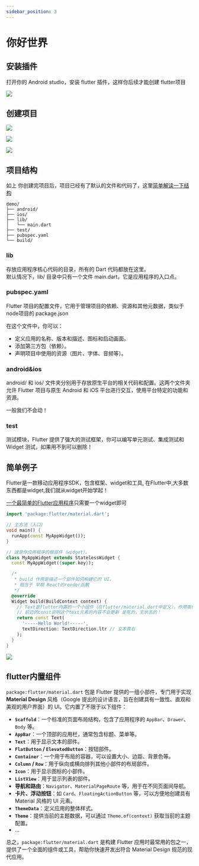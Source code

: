 ```yaml
---
sidebar_position: 3
---
```


# 你好世界


## 安装插件
打开你的 Android studio，安装 flutter 插件，这样你后续才能创建 flutter项目

![](https://img.dingshaohua.com/book-fe/202412021122388.png)

## 创建项目

![](https://img.dingshaohua.com/book-fe/202412021127764.jpg)

![](https://img.dingshaohua.com/book-fe/202412021129578.png)

![](https://img.dingshaohua.com/book-fe/202412021140970.png)

## 项目结构
如上 你创建完项目后，项目已经有了默认的文件和代码了，这里[简单解读一下结构](https://blog.csdn.net/2303_80346267/article/details/142998497)
```shell
demo/
├── android/
├── ios/ 
├── lib/
│   └── main.dart
├── test/
├── pubspec.yaml
└── build/
```

### lib
存放应用程序核心代码的目录，所有的 Dart 代码都放在这里。   
默认情况下，lib/ 目录中只有一个文件 main.dart，它是应用程序的入口点。

### pubspec.yaml
Flutter 项目的配置文件，它用于管理项目的依赖、资源和其他元数据，类似于node项目的 package.json
 
在这个文件中，你可以：
* 定义应用的名称、版本和描述、图标和启动画面。
* 添加第三方包（依赖）。
* 声明项目中使用的资源（图片、字体、音频等）。


### android&ios
android/ 和 ios/ 文件夹分别用于存放原生平台的相关代码和配置。这两个文件夹允许 Flutter 项目与原生 Android 和 iOS 平台进行交互，使用平台特定的功能和资源。

一般我们不会动！

### test
测试模块，Flutter 提供了强大的测试框架，你可以编写单元测试、集成测试和 Widget 测试，如果用不到可以删除！



## 简单例子
Flutter是一款移动应用程序SDK，包含框架、widget和工具, 在Flutter中,大多数东西都是widget,我们就从widget开始学起！

[一个最简单的Flutter应用程序](https://blog.csdn.net/sinat_17775997/article/details/90144258)只需要一个widget即可
```dart
import 'package:flutter/material.dart';

// 主方法（入口）
void main() {
  runApp(const MyAppWidget());
}

// 这是你应用程序的根部件（widget）。
class MyAppWidget extends StatelessWidget {
  const MyAppWidget({super.key});

  /*
   * build 作用是描述一个部件如何构建它的 UI。
   * 相当于 早期 React的render函数
   */
  @override
  Widget build(BuildContext context) {
    // Text是flutter内置的一个小组件（在flutter/material.dart中定义），作用类似于html中的p元素，
    // 前边的const说明这个text元素的内容不会更新 是死的，无状态的！
    return const Text( 
      '-----Hello World!-----',
      textDirection: TextDirection.ltr // 文本靠右
    );
  }
}
```
![](https://img.dingshaohua.com/book-fe/202412021344522.jpg)


## flutter内置组件
`package:flutter/material.dart` 包是 Flutter 提供的一组小部件，专门用于实现 **Material Design** 风格（Google 提出的设计语言，旨在创建具有一致性、直观和美观的用户界面）的 UI。它内置了不限于以下组件： 
  - **`Scaffold`**：一个标准的页面布局结构，包含了应用程序的 `AppBar`、`Drawer`、`Body` 等。
  - **`AppBar`**：一个顶部的应用栏，通常包含标题、菜单等。
  - **`Text`**：用于显示文本的部件。
  - **`FlatButton` / `ElevatedButton`**：按钮部件。
  - **`Container`**：一个用于布局的容器，可以设置大小、边距、背景色等。
  - **`Column` / `Row`**：用于纵向或横向排列其他小部件的布局部件。
  - **`Icon`**：用于显示图标的小部件。
  - **`ListView`**：用于显示列表的部件。
  - **导航和路由**：`Navigator`、`MaterialPageRoute` 等，用于在不同页面间导航。
  - **卡片、浮动按钮**：如 `Card`、`FloatingActionButton` 等，可以方便地创建具有 Material 风格的 UI 元素。
  - **`ThemeData`**：定义应用的整体样式。
  - **`Theme`**：提供当前的主题数据，可以通过 `Theme.of(context)` 获取当前的主题配置。
  - ...


总之，`package:flutter/material.dart` 是构建 Flutter 应用时最常用的包之一，提供了一个全面的组件或工具，帮助你快速开发出符合 Material Design 规范的现代应用。
